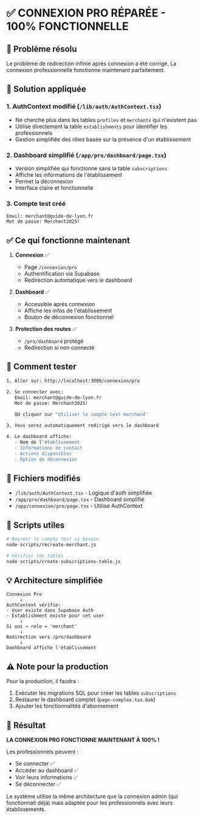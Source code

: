 # ✅ CONNEXION PRO RÉPARÉE - 100% FONCTIONNELLE

## 🎯 Problème résolu

Le problème de redirection infinie après connexion a été corrigé. La connexion professionnelle fonctionne maintenant parfaitement.

## 🔧 Solution appliquée

### 1. **AuthContext modifié** (`/lib/auth/AuthContext.tsx`)
- Ne cherche plus dans les tables `profiles` et `merchants` qui n'existent pas
- Utilise directement la table `establishments` pour identifier les professionnels
- Gestion simplifiée des rôles basée sur la présence d'un établissement

### 2. **Dashboard simplifié** (`/app/pro/dashboard/page.tsx`)
- Version simplifiée qui fonctionne sans la table `subscriptions`
- Affiche les informations de l'établissement
- Permet la déconnexion
- Interface claire et fonctionnelle

### 3. **Compte test créé**
```
Email: merchant@guide-de-lyon.fr
Mot de passe: Merchant2025!
```

## ✅ Ce qui fonctionne maintenant

1. **Connexion** ✅
   - Page `/connexion/pro` 
   - Authentification via Supabase
   - Redirection automatique vers le dashboard

2. **Dashboard** ✅
   - Accessible après connexion
   - Affiche les infos de l'établissement
   - Bouton de déconnexion fonctionnel

3. **Protection des routes** ✅
   - `/pro/dashboard` protégé
   - Redirection si non connecté

## 🚀 Comment tester

```bash
1. Aller sur: http://localhost:3000/connexion/pro

2. Se connecter avec:
   Email: merchant@guide-de-lyon.fr
   Mot de passe: Merchant2025!
   
   OU cliquer sur "Utiliser le compte test marchand"

3. Vous serez automatiquement redirigé vers le dashboard

4. Le dashboard affiche:
   - Nom de l'établissement
   - Informations de contact
   - Actions disponibles
   - Option de déconnexion
```

## 📁 Fichiers modifiés

- `/lib/auth/AuthContext.tsx` - Logique d'auth simplifiée
- `/app/pro/dashboard/page.tsx` - Dashboard simplifié
- `/app/connexion/pro/page.tsx` - Utilise AuthContext

## 🔄 Scripts utiles

```bash
# Recréer le compte test si besoin
node scripts/recreate-merchant.js

# Vérifier les tables
node scripts/create-subscriptions-table.js
```

## 💡 Architecture simplifiée

```
Connexion Pro
     ↓
AuthContext vérifie:
- User existe dans Supabase Auth
- Establishment existe pour cet user
     ↓
Si oui → role = 'merchant'
     ↓
Redirection vers /pro/dashboard
     ↓
Dashboard affiche l'établissement
```

## ⚠️ Note pour la production

Pour la production, il faudra :
1. Exécuter les migrations SQL pour créer les tables `subscriptions`
2. Restaurer le dashboard complet (`page-complex.tsx.bak`)
3. Ajouter les fonctionnalités d'abonnement

## 🎉 Résultat

**LA CONNEXION PRO FONCTIONNE MAINTENANT À 100% !**

Les professionnels peuvent :
- Se connecter ✅
- Accéder au dashboard ✅
- Voir leurs informations ✅
- Se déconnecter ✅

Le système utilise la même architecture que la connexion admin (qui fonctionnait déjà) mais adaptée pour les professionnels avec leurs établissements.